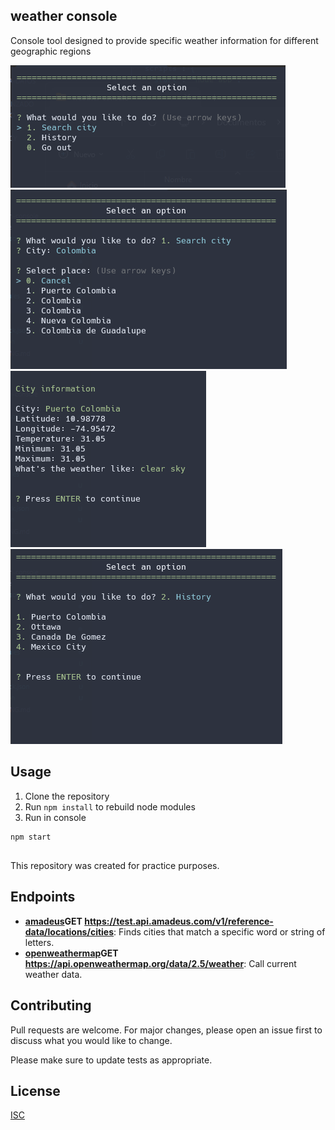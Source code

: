 ## weather console

Console tool designed to provide specific weather information for different geographic regions

![head](https://github.com/mmarcode/playground/blob/master/weather-console/img/select_option.png)<br>
![head](https://github.com/mmarcode/playground/blob/master/weather-console/img/search_city.png)<br>
![head](https://github.com/mmarcode/playground/blob/master/weather-console/img/result.png)<br>
![head](https://github.com/mmarcode/playground/blob/master/weather-console/img/history.png)

## Usage

1. Clone the repository
2. Run ```npm install``` to rebuild node modules
3. Run in console

```bash
npm start
```

##

This repository was created for practice purposes.

## Endpoints

- **[amadeus](https://developers.amadeus.com/self-service/category/destination-experiences/api-doc/city-search/api-reference)GET https://test.api.amadeus.com/v1/reference-data/locations/cities**: Finds cities that match a specific word or string of letters.
- **[openweathermap](https://openweathermap.org/)GET https://api.openweathermap.org/data/2.5/weather**: Call current weather data.

## Contributing

Pull requests are welcome. For major changes, please open an issue first
to discuss what you would like to change.

Please make sure to update tests as appropriate.

## License

[ISC](https://choosealicense.com/licenses/isc/)